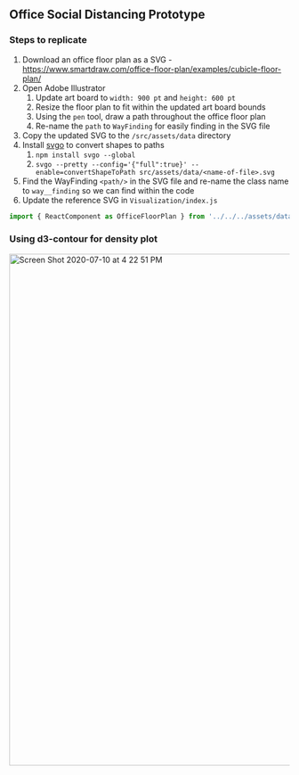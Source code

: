 ## Office Social Distancing Prototype

### Steps to replicate

1. Download an office floor plan as a SVG - https://www.smartdraw.com/office-floor-plan/examples/cubicle-floor-plan/
1. Open Adobe Illustrator
   1. Update art board to `width: 900 pt` and `height: 600 pt`
   1. Resize the floor plan to fit within the updated art board bounds
   1. Using the `pen` tool, draw a path throughout the office floor plan
   1. Re-name the `path` to `WayFinding` for easily finding in the SVG file
1. Copy the updated SVG to the `/src/assets/data` directory
1. Install [svgo](https://github.com/svg/svgo) to convert shapes to paths
   1. `npm install svgo --global`
   1. `svgo --pretty --config='{"full":true}' --enable=convertShapeToPath src/assets/data/<name-of-file>.svg`
1. Find the WayFinding `<path/>` in the SVG file and re-name the class name to `way__finding` so we can
   find within the code
1. Update the reference SVG in `Visualization/index.js`

```js
import { ReactComponent as OfficeFloorPlan } from '../../../assets/data/<name-of-file>.svg';
```

### Using d3-contour for density plot

<img width="918" alt="Screen Shot 2020-07-10 at 4 22 51 PM" src="https://user-images.githubusercontent.com/1707103/87202000-b345c600-c2cd-11ea-9cce-f09eb90acfaa.png">
